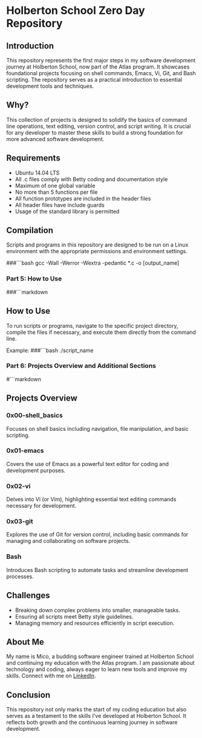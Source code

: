 # Holberton School Zero Day Repository

## Introduction

This repository represents the first major steps in my software development journey at Holberton School, now part of the Atlas program. It showcases foundational projects focusing on shell commands, Emacs, Vi, Git, and Bash scripting. The repository serves as a practical introduction to essential development tools and techniques.

## Why?

This collection of projects is designed to solidify the basics of command line operations, text editing, version control, and script writing. It is crucial for any developer to master these skills to build a strong foundation for more advanced software development.

## Requirements

- Ubuntu 14.04 LTS
- All .c files comply with Betty coding and documentation style
- Maximum of one global variable
- No more than 5 functions per file
- All function prototypes are included in the header files
- All header files have include guards
- Usage of the standard library is permitted

## Compilation

Scripts and programs in this repository are designed to be run on a Linux environment with the appropriate permissions and environment settings.

###```bash
gcc -Wall -Werror -Wextra -pedantic *.c -o [output_name]


### Part 5: How to Use
###```markdown
## How to Use

To run scripts or programs, navigate to the specific project directory, compile the files if necessary, and execute them directly from the command line.

Example:
###```bash
./script_name


### Part 6: Projects Overview and Additional Sections
#```markdown
## Projects Overview

### 0x00-shell_basics

Focuses on shell basics including navigation, file manipulation, and basic scripting.

### 0x01-emacs

Covers the use of Emacs as a powerful text editor for coding and development purposes.

### 0x02-vi

Delves into Vi (or Vim), highlighting essential text editing commands necessary for development.

### 0x03-git

Explores the use of Git for version control, including basic commands for managing and collaborating on software projects.

### Bash

Introduces Bash scripting to automate tasks and streamline development processes.

## Challenges

- Breaking down complex problems into smaller, manageable tasks.
- Ensuring all scripts meet Betty style guidelines.
- Managing memory and resources efficiently in script execution.

## About Me

My name is Mico, a budding software engineer trained at Holberton School and continuing my education with the Atlas program. I am passionate about technology and coding, always eager to learn new tools and improve my skills. Connect with me on [LinkedIn](https://www.linkedin.com/in/micobledsoe).

## Conclusion

This repository not only marks the start of my coding education but also serves as a testament to the skills I've developed at Holberton School. It reflects both growth and the continuous learning journey in software development.

